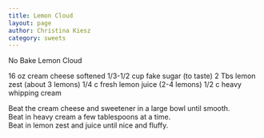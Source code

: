 ```yaml
---
title: Lemon Cloud
layout: page
author: Christina Kiesz
category: sweets
---
```

No Bake Lemon Cloud

16 oz cream cheese softened
1/3-1/2 cup fake sugar (to taste)
2 Tbs lemon zest (about 3 lemons)
1/4 c fresh lemon juice (2-4 lemons)
1/2 c heavy whipping cream

Beat the cream cheese and sweetener in a large bowl until smooth.  
Beat in heavy cream a few tablespoons at a time.  
Beat in lemon zest and juice until nice and fluffy.  